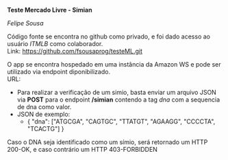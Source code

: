 **Teste Mercado Livre - Simian**

_Felipe Sousa_

Código fonte se encontra no github como privado, e foi dado
acesso ao usuário *ITMLB* como colaborador.<br>
Link: https://github.com/fsousaprog/testeML.git

O app se encontra hospedado em uma instância da Amazon WS
e pode ser utilizado via endpoint diponibilizado.<br> 
URL:  

* Para realizar a verificação de um simio, basta enviar um arquivo
JSON via **POST** para o endpoint **/simian** contendo a 
tag *dna* com a sequencia de dna como valor.
* JSON de exemplo: 
  * { "dna": ["ATGCGA", "CAGTGC", "TTATGT", "AGAAGG", "CCCCTA", "TCACTG"] }
  
Caso o DNA seja identificado como um símio, será retornado um HTTP 200-OK,
e caso contrário um HTTP 403-FORBIDDEN